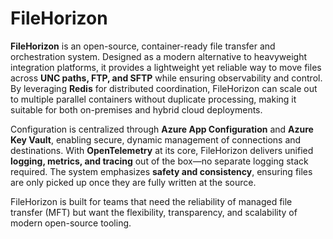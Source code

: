 # FileHorizon

**FileHorizon** is an open-source, container-ready file transfer and orchestration system. Designed as a modern alternative to heavyweight integration platforms, it provides a lightweight yet reliable way to move files across **UNC paths, FTP, and SFTP** while ensuring observability and control. By leveraging **Redis** for distributed coordination, FileHorizon can scale out to multiple parallel containers without duplicate processing, making it suitable for both on-premises and hybrid cloud deployments.

Configuration is centralized through **Azure App Configuration** and **Azure Key Vault**, enabling secure, dynamic management of connections and destinations. With **OpenTelemetry** at its core, FileHorizon delivers unified **logging, metrics, and tracing** out of the box—no separate logging stack required. The system emphasizes **safety and consistency**, ensuring files are only picked up once they are fully written at the source.

FileHorizon is built for teams that need the reliability of managed file transfer (MFT) but want the flexibility, transparency, and scalability of modern open-source tooling.
